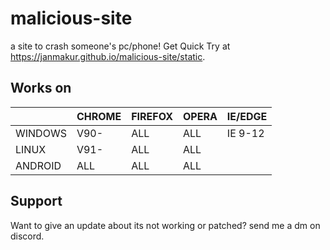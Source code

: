 # malicious-site
a site to crash someone's pc/phone! Get Quick Try at https://janmakur.github.io/malicious-site/static.
## Works on
|         | CHROME | FIREFOX | OPERA | IE/EDGE |
|---------|--------|---------|-------|---------|
| WINDOWS | V90-   | ALL     | ALL   | IE 9-12 |
| LINUX   | V91-   | ALL     | ALL   |         |
| ANDROID | ALL    | ALL     | ALL   |         |
## Support
Want to give an update about its not working or patched? send me a dm on discord.
